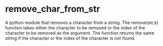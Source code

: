 # remove_char_from_str
A python module that removes a character from a string.
The remove(str,k) function takes either the character to be removed or the index of the character to be removed as the argument.
The function returns the same string if the character or the index of the character is not found.
